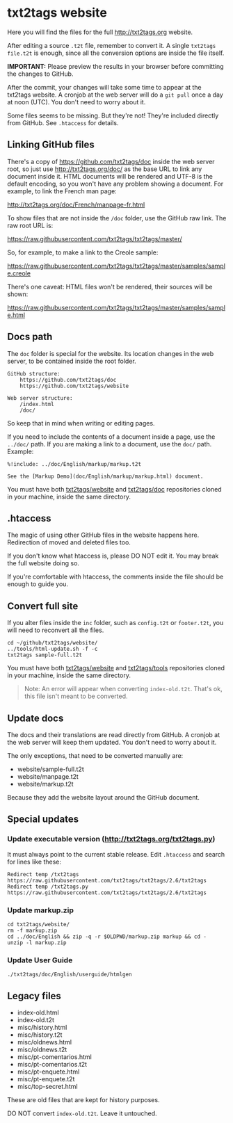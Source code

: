 # txt2tags website

Here you will find the files for the full http://txt2tags.org website.

After editing a source `.t2t` file, remember to convert it.
A single `txt2tags file.t2t` is enough, since all the conversion
options are inside the file itself.

**IMPORTANT:** Please preview the results in your browser before
committing the changes to GitHub.

After the commit, your changes will take some time to appear at
the txt2tags website. A cronjob at the web server will do a
`git pull` once a day at noon (UTC). You don't need to worry about it.

Some files seems to be missing. But they're not! They're included
directly from GitHub. See `.htaccess` for details.

## Linking GitHub files 

There's a copy of https://github.com/txt2tags/doc inside the web server root,
so just use http://txt2tags.org/doc/
as the base URL to link any document inside it. HTML documents will be
rendered and UTF-8 is the default encoding, so you won't have any
problem showing a document. For example, to link the French man page:

http://txt2tags.org/doc/French/manpage-fr.html

To show files that are not inside the `/doc` folder, use the
GitHub raw link. The raw root URL is:

https://raw.githubusercontent.com/txt2tags/txt2tags/master/

So, for example, to make a link to the Creole sample:

https://raw.githubusercontent.com/txt2tags/txt2tags/master/samples/sample.creole

There's one caveat: HTML files won't be rendered, their sources will be shown:

https://raw.githubusercontent.com/txt2tags/txt2tags/master/samples/sample.html


## Docs path 

The `doc` folder is special for the website. Its location changes in
the web server, to be contained inside the root folder.

```
GitHub structure:
    https://github.com/txt2tags/doc
    https://github.com/txt2tags/website

Web server structure:
    /index.html
    /doc/
```

So keep that in mind when writing or editing pages.

If you need to include the contents of a document inside a page,
use the `../doc/` path. If you are making a link to a document, use
the `doc/` path. Example:

```
%!include: ../doc/English/markup/markup.t2t

See the [Markup Demo](doc/English/markup/markup.html) document.
```

You must have both [txt2tags/website](https://github.com/txt2tags/website)
and [txt2tags/doc](https://github.com/txt2tags/doc) repositories
cloned in your machine, inside the same directory.


## .htaccess 

The magic of using other GitHub files in the website happens here.
Redirection of moved and deleted files too.

If you don't know what htaccess is, please DO NOT edit it.
You may break the full website doing so.

If you're comfortable with htaccess, the comments inside the file
should be enough to guide you.

## Convert full site 

If you alter files inside the `inc` folder, such as `config.t2t` or
`footer.t2t`, you will need to reconvert all the files.

```
cd ~/github/txt2tags/website/
../tools/html-update.sh -f -c
txt2tags sample-full.t2t
```

You must have both [txt2tags/website](https://github.com/txt2tags/website)
and [txt2tags/tools](https://github.com/txt2tags/tools) repositories
cloned in your machine, inside the same directory.

> Note: An error will appear when converting `index-old.t2t`.
> That's ok, this file isn't meant to be converted.

## Update docs 

The docs and their translations are read directly from GitHub. A cronjob
at the web server will keep them updated. You don't need to worry
about it.

The only exceptions, that need to be converted manually are:

- website/sample-full.t2t
- website/manpage.t2t
- website/markup.t2t

Because they add the website layout around the GitHub document.

## Special updates 

### Update executable version (http://txt2tags.org/txt2tags.py)

It must always point to the current stable release.
Edit `.htaccess` and search for lines like these:

```
Redirect temp /txt2tags     https://raw.githubusercontent.com/txt2tags/txt2tags/2.6/txt2tags
Redirect temp /txt2tags.py  https://raw.githubusercontent.com/txt2tags/txt2tags/2.6/txt2tags
```

### Update markup.zip

```
cd txt2tags/website/
rm -f markup.zip
cd ../doc/English && zip -q -r $OLDPWD/markup.zip markup && cd -
unzip -l markup.zip
```

### Update User Guide

```
./txt2tags/doc/English/userguide/htmlgen
```

## Legacy files 

- index-old.html
- index-old.t2t
- misc/history.html
- misc/history.t2t
- misc/oldnews.html
- misc/oldnews.t2t
- misc/pt-comentarios.html
- misc/pt-comentarios.t2t
- misc/pt-enquete.html
- misc/pt-enquete.t2t
- misc/top-secret.html

These are old files that are kept for history purposes.

DO NOT convert `index-old.t2t`. Leave it untouched.

